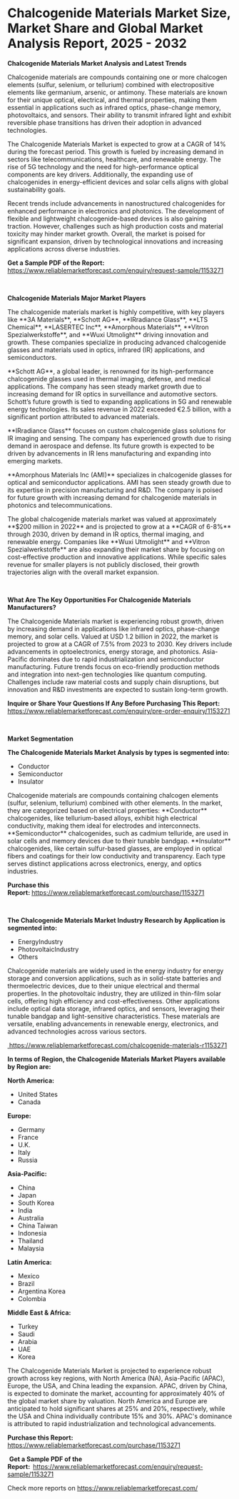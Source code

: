 <p><h1>Chalcogenide Materials Market Size, Market Share and Global Market Analysis Report, 2025 - 2032</h1></p><p><strong>Chalcogenide Materials Market Analysis and Latest Trends</strong></p>
<p><p>Chalcogenide materials are compounds containing one or more chalcogen elements (sulfur, selenium, or tellurium) combined with electropositive elements like germanium, arsenic, or antimony. These materials are known for their unique optical, electrical, and thermal properties, making them essential in applications such as infrared optics, phase-change memory, photovoltaics, and sensors. Their ability to transmit infrared light and exhibit reversible phase transitions has driven their adoption in advanced technologies.</p><p>The Chalcogenide Materials Market is expected to grow at a CAGR of 14% during the forecast period. This growth is fueled by increasing demand in sectors like telecommunications, healthcare, and renewable energy. The rise of 5G technology and the need for high-performance optical components are key drivers. Additionally, the expanding use of chalcogenides in energy-efficient devices and solar cells aligns with global sustainability goals.</p><p>Recent trends include advancements in nanostructured chalcogenides for enhanced performance in electronics and photonics. The development of flexible and lightweight chalcogenide-based devices is also gaining traction. However, challenges such as high production costs and material toxicity may hinder market growth. Overall, the market is poised for significant expansion, driven by technological innovations and increasing applications across diverse industries.</p></p>
<p><strong>Get a Sample PDF of the Report:&nbsp;</strong> <a href="https://www.reliablemarketforecast.com/enquiry/request-sample/1153271?utm_campaign=1108&utm_medium=2&utm_source=Github&utm_content=ia&utm_term=25012025&utm_id=chalcogenide-materials">https://www.reliablemarketforecast.com/enquiry/request-sample/1153271</a></p>
<p>&nbsp;</p>
<p><strong>Chalcogenide Materials Major Market Players</strong></p>
<p><p>The chalcogenide materials market is highly competitive, with key players like **3A Materials**, **Schott AG**, **IRradiance Glass**, **LTS Chemical**, **LASERTEC Inc**, **Amorphous Materials**, **Vitron Spezialwerkstoffe**, and **Wuxi Utmolight** driving innovation and growth. These companies specialize in producing advanced chalcogenide glasses and materials used in optics, infrared (IR) applications, and semiconductors.</p><p>**Schott AG**, a global leader, is renowned for its high-performance chalcogenide glasses used in thermal imaging, defense, and medical applications. The company has seen steady market growth due to increasing demand for IR optics in surveillance and automotive sectors. Schott’s future growth is tied to expanding applications in 5G and renewable energy technologies. Its sales revenue in 2022 exceeded €2.5 billion, with a significant portion attributed to advanced materials.</p><p>**IRradiance Glass** focuses on custom chalcogenide glass solutions for IR imaging and sensing. The company has experienced growth due to rising demand in aerospace and defense. Its future growth is expected to be driven by advancements in IR lens manufacturing and expanding into emerging markets.</p><p>**Amorphous Materials Inc (AMI)** specializes in chalcogenide glasses for optical and semiconductor applications. AMI has seen steady growth due to its expertise in precision manufacturing and R&D. The company is poised for future growth with increasing demand for chalcogenide materials in photonics and telecommunications.</p><p>The global chalcogenide materials market was valued at approximately **$200 million in 2022** and is projected to grow at a **CAGR of 6-8%** through 2030, driven by demand in IR optics, thermal imaging, and renewable energy. Companies like **Wuxi Utmolight** and **Vitron Spezialwerkstoffe** are also expanding their market share by focusing on cost-effective production and innovative applications. While specific sales revenue for smaller players is not publicly disclosed, their growth trajectories align with the overall market expansion.</p></p>
<p>&nbsp;</p>
<p><strong>What Are The Key Opportunities For Chalcogenide Materials Manufacturers?</strong></p>
<p><p>The Chalcogenide Materials market is experiencing robust growth, driven by increasing demand in applications like infrared optics, phase-change memory, and solar cells. Valued at USD 1.2 billion in 2022, the market is projected to grow at a CAGR of 7.5% from 2023 to 2030. Key drivers include advancements in optoelectronics, energy storage, and photonics. Asia-Pacific dominates due to rapid industrialization and semiconductor manufacturing. Future trends focus on eco-friendly production methods and integration into next-gen technologies like quantum computing. Challenges include raw material costs and supply chain disruptions, but innovation and R&D investments are expected to sustain long-term growth.</p></p>
<p><strong>Inquire or Share Your Questions If Any Before Purchasing This Report:</strong> <a href="https://www.reliablemarketforecast.com/enquiry/pre-order-enquiry/1153271?utm_campaign=1108&utm_medium=2&utm_source=Github&utm_content=ia&utm_term=25012025&utm_id=chalcogenide-materials">https://www.reliablemarketforecast.com/enquiry/pre-order-enquiry/1153271</a></p>
<p>&nbsp;</p>
<p><strong>Market Segmentation</strong></p>
<p><strong>The Chalcogenide Materials Market Analysis by types is segmented into:</strong></p>
<p><ul><li>Conductor</li><li>Semiconductor</li><li>Insulator</li></ul></p>
<p><p>Chalcogenide materials are compounds containing chalcogen elements (sulfur, selenium, tellurium) combined with other elements. In the market, they are categorized based on electrical properties: **Conductor** chalcogenides, like tellurium-based alloys, exhibit high electrical conductivity, making them ideal for electrodes and interconnects. **Semiconductor** chalcogenides, such as cadmium telluride, are used in solar cells and memory devices due to their tunable bandgap. **Insulator** chalcogenides, like certain sulfur-based glasses, are employed in optical fibers and coatings for their low conductivity and transparency. Each type serves distinct applications across electronics, energy, and optics industries.</p></p>
<p><strong>Purchase this Report:&nbsp;</strong><a href="https://www.reliablemarketforecast.com/purchase/1153271?utm_campaign=1108&utm_medium=2&utm_source=Github&utm_content=ia&utm_term=25012025&utm_id=chalcogenide-materials">https://www.reliablemarketforecast.com/purchase/1153271</a></p>
<p>&nbsp;</p>
<p><strong>The Chalcogenide Materials Market Industry Research by Application is segmented into:</strong></p>
<p><ul><li>EnergyIndustry</li><li>PhotovoltaicIndustry</li><li>Others</li></ul></p>
<p><p>Chalcogenide materials are widely used in the energy industry for energy storage and conversion applications, such as in solid-state batteries and thermoelectric devices, due to their unique electrical and thermal properties. In the photovoltaic industry, they are utilized in thin-film solar cells, offering high efficiency and cost-effectiveness. Other applications include optical data storage, infrared optics, and sensors, leveraging their tunable bandgap and light-sensitive characteristics. These materials are versatile, enabling advancements in renewable energy, electronics, and advanced technologies across various sectors.</p></p>
<p><a href="https://www.reliablemarketforecast.com/chalcogenide-materials-r1153271?utm_campaign=1108&utm_medium=2&utm_source=Github&utm_content=ia&utm_term=25012025&utm_id=chalcogenide-materials">&nbsp;https://www.reliablemarketforecast.com/chalcogenide-materials-r1153271</a></p>
<p><strong>In terms of Region, the Chalcogenide Materials Market Players available by Region are:</strong></p>
<p>
    <p> <strong> North America: </strong>
        <ul>
            <li>United States</li>
            <li>Canada</li>
        </ul>
        </p> 
    <p> <strong> Europe: </strong>
        <ul>
            <li>Germany</li>
            <li>France</li>
            <li>U.K.</li>
            <li>Italy</li>
            <li>Russia</li>
        </ul>
        </p> 
    <p> <strong> Asia-Pacific: </strong>
        <ul>
            <li>China</li>
            <li>Japan</li>
            <li>South Korea</li>
            <li>India</li>
            <li>Australia</li>
            <li>China Taiwan</li>
            <li>Indonesia</li>
            <li>Thailand</li>
            <li>Malaysia</li>
        </ul>
        </p> 
    <p> <strong> Latin America: </strong>
        <ul>
            <li>Mexico</li>
            <li>Brazil</li>
            <li>Argentina Korea</li>
            <li>Colombia</li>
        </ul>
        </p> 
    <p> <strong> Middle East & Africa: </strong>
        <ul>
            <li>Turkey</li>
            <li>Saudi</li>
            <li>Arabia</li>
            <li>UAE</li>
            <li>Korea</li>
        </ul>
    </p>
    </p>
<p><p>The Chalcogenide Materials Market is projected to experience robust growth across key regions, with North America (NA), Asia-Pacific (APAC), Europe, the USA, and China leading the expansion. APAC, driven by China, is expected to dominate the market, accounting for approximately 40% of the global market share by valuation. North America and Europe are anticipated to hold significant shares at 25% and 20%, respectively, while the USA and China individually contribute 15% and 30%. APAC's dominance is attributed to rapid industrialization and technological advancements.</p></p>
<p><strong>Purchase this Report: </strong><a href="https://www.reliablemarketforecast.com/purchase/1153271?utm_campaign=1108&utm_medium=2&utm_source=Github&utm_content=ia&utm_term=25012025&utm_id=chalcogenide-materials">https://www.reliablemarketforecast.com/purchase/1153271</a></p>
<p>&nbsp;<strong>Get a Sample PDF of the Report:&nbsp;&nbsp;</strong><a href="https://www.reliablemarketforecast.com/enquiry/request-sample/1153271?utm_campaign=1108&utm_medium=2&utm_source=Github&utm_content=ia&utm_term=25012025&utm_id=chalcogenide-materials">https://www.reliablemarketforecast.com/enquiry/request-sample/1153271</a></p>
<p><strong></strong></p>
<p>Check more reports on <a href="https://www.reliablemarketforecast.com/?utm_campaign=1108&utm_medium=2&utm_source=Github&utm_content=ia&utm_term=25012025&utm_id=chalcogenide-materials">https://www.reliablemarketforecast.com/</a></p>